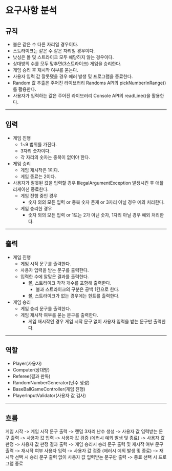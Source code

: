 # 요구사항 분석

## 규칙

- 볼은 같은 수 다른 자리일 경우이다.
- 스트라이크는 같은 수 같은 자리일 경우이다.
- 낫싱은 볼 및 스트라이크 모두 해당하지 않는 경우이다.
- 상대방의 수를 모두 맞추면(3스트라이크) 게임을 승리한다.
- 게임 승리 후 재시작 여부를 묻는다.
- 사용자 입력 값 잘못됐을 경우 에러 발생 및 프로그램을 종료한다.
- Random 값 추출은 주어진 라이브러리 Randoms API의 pickNumberInRange()를 활용한다.
- 사용자가 입력하는 값은 주어진 라이브러리 Console API의 readLine()을 활용한다.

---

## 입력

- 게임 진행
    - 1~9 범위를 가진다.
    - 3자리 숫자이다.
    - 각 자리의 숫자는 중복이 없어야 한다.
- 게임 승리
    - 게임 재시작은 1이다.
    - 게임 종료는 2이다.
- 사용자가 잘못된 값을 입력할 경우 IllegalArgumentException 발생시킨 후 애플리케이션 종료한다.
    - 게임 진행 중인 경우
        - 숫자 외의 모든 입력 or 중복 숫자 존재 or 3자리 아닐 경우 예외 처리한다.
    - 게임 승리한 경우
        - 숫자 외의 모든 입력 or 1또는 2가 아닌 숫자, 1자리 아닐 경우 예외 처리한다.

---

## 출력

- 게임 진행
    - 게임 시작 문구를 출력한다.
    - 사용자 입력을 받는 문구를 출력한다.
    - 입력한 수에 알맞은 결과를 출력한다.
        - 볼, 스트라이크 각각 개수를 포함해 출력한다.
            - 볼과 스트라이크의 구분은 공백 1칸으로 한다.
        - 볼, 스트라이크가 없는 경우에는 힌트를 출력한다.
- 게임 승리
    - 게임 승리 문구를 출력한다.
    - 게임 재시작 여부를 묻는 문구를 출력한다.
        - 게임 재시작인 경우 게임 시작 문구 없이 사용자 입력을 받는 문구만 출력한다.

---

## 역할

- Player(사용자)
- Computer(상대방)
- Referee(결과 판독)
- RandomNumberGenerator(난수 생성)
- BaseBallGameController(게임 진행)
- PlayerInputValidator(사용자 값 검사)

---

## 흐름

게임 시작 -> 게임 시작 문구 출력 -> 랜덤 3자리 난수 생성
-> 사용자 값 입력받는 문구 출력 -> 사용자 값 입력
-> 사용자 값 검증 (에러시 예외 발생 및 종료) -> 사용자 값 판정
-> 사용자 값 판정 결과 출력 -> 게임 승리시 승리 문구 출력 및 재시작 여부 문구 출력 -> 재시작 여부 사용자 입력
-> 사용자 값 검증 (에러시 예외 발생 및 종료) -> 재시작 선택 시 승리 문구 출력 없이 사용자 값 입력받는 문구만 출력
-> 종료 선택 시 프로그램 종료

